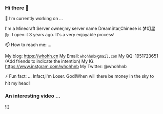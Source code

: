 ### Hi there 👋

🔭 I’m currently working on ...

I'm a Minecraft Server owner,my server name DreamStar,Chinese is 梦幻星际.
I open it 3 years ago.
It's a very enjoyable process!

📫 How to reach me: ...

My blog: <https://whohh.cn>
My Email: `whohhnb@gmail.com`
My QQ: 1951723651 (Add friends to indicate the intention)
My IG: <https://www.instgram.com/whohhnb>
My Twitter: @whohhnb

⚡ Fun fact: ...
Infact,I'm Loser.
God!When will there be money in the sky to hit my head!

### An interesting video ...
![]
<!--
**whohhnb/whohhnb** is a ✨ _special_ ✨ repository because its `README.md` (this file) appears on your GitHub profile.

Here are some ideas to get you started:

- 🔭 I’m currently working on ...
- 🌱 I’m currently learning ...
- 👯 I’m looking to collaborate on ...
- 🤔 I’m looking for help with ...
- 💬 Ask me about ...
- 📫 How to reach me: ...
- 😄 Pronouns: ...
- ⚡ Fun fact: ...
-->
